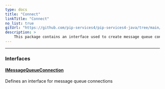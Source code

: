 ```yaml
---
type: docs
title: "Connect"
linkTitle: "Connect"
no_list: true
gitUrl: "https://github.com/pip-services4/pip-services4-java/tree/main/pip-services4-messaging-java"
description: >
    This package contains an interface used to create message queue connections.
---
```

---

<div class="module-body"> 

### Interfaces

#### [IMessageQueueConnection](imessage_queue_connection)
Defines an interface for message queue connections

<br>

</div>

